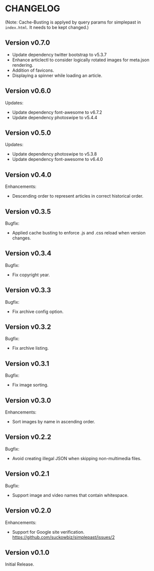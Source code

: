 # CHANGELOG

(Note: Cache-Busting is applyed by query params for simplepast in `index.html`. It needs to be kept changed.)

## Version v0.7.0

- Update dependency twitter bootstrap to v5.3.7
- Enhance articlectl to consider logically rotated images for meta.json rendering.
- Addition of favicons.
- Displaying a spinner while loading an article.

## Version v0.6.0

Updates:

- Update dependency font-awesome to v6.7.2
- Update dependency photoswipe to v5.4.4

## Version v0.5.0

Updates:

- Update dependency photoswipe to v5.3.8 
- Update dependency font-awesome to v6.4.0

## Version v0.4.0

Enhancements:

- Descending order to represent articles in correct historical order.

## Version v0.3.5

Bugfix:

- Applied cache busting to enforce .js and .css reload when version changes.

## Version v0.3.4

Bugfix:

- Fix copyright year.

## Version v0.3.3

Bugfix:

- Fix archive config option.

## Version v0.3.2

Bugfix:

- Fix archive listing.

## Version v0.3.1

Bugfix:

- Fix image sorting.

## Version v0.3.0

Enhancements:

- Sort images by name in ascending order.

## Version v0.2.2

Bugfix:

- Avoid creating illegal JSON when skipping non-multimedia files.

## Version v0.2.1

Bugfix:

- Support image and video names that contain whitespace.

## Version v0.2.0

Enhancements:

- Support for Google site verification.
  <https://github.com/suckowbiz/simplepast/issues/2>

## Version v0.1.0

Initial Release.
